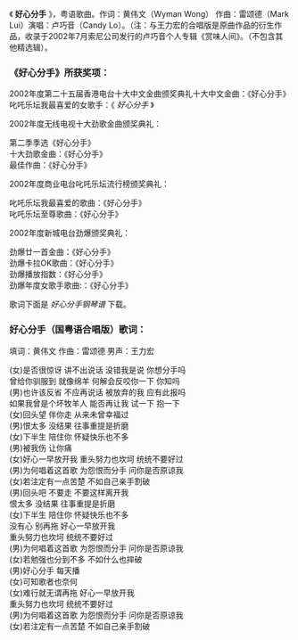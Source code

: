 

《 **好心分手** 》，粤语歌曲。作词：黄伟文（Wyman Wong） 作曲：雷颂德（Mark Lui）演唱：卢巧音（Candy
Lo）。（注：与王力宏的合唱版是原曲作品的衍生作品，收录于2002年7月索尼公司发行的卢巧音个人专辑《赏味人间》。（不包含其他精选辑）。

### 《好心分手》所获奖项：

2002年度第二十五届香港电台十大中文金曲颁奖典礼十大中文金曲：《好心分手》  
叱吒乐坛我最喜爱的女歌手：《 _好心分手_ 》

2002年度无线电视十大劲歌金曲颁奖典礼：

第二季季选《好心分手》  
十大劲歌金曲：《好心分手》  
最佳作曲：《好心分手》

2002年度商业电台叱吒乐坛流行榜颁奖典礼：

叱吒乐坛我最喜爱的歌曲：《好心分手》  
叱吒乐坛至尊歌曲：《好心分手》

2002年度新城电台劲爆颁奖典礼：

劲爆廿一首金曲：《好心分手》  
劲爆卡拉OK歌曲：《好心分手》  
劲爆播放指数：《好心分手》  
劲爆年度女歌手歌曲:：《好心分手》

歌词下面是 _好心分手钢琴谱_ 下载。

### 好心分手（国粤语合唱版）歌词：

填词：黄伟文 作曲：雷颂德 男声：王力宏

(女)是否很惊讶 讲不出说话 没错我是说 你想分手吗  
曾给你驯服到 就像绵羊 何解会反咬你一下 你知吗  
(男)也许该反省 不应再说话 被放弃的我 应有此报吗  
如果我曾是个坏牧羊人 能否再让我 试一下 抱一下  
(女)回头望 伴你走 从来未曾幸福过  
(男)恨太多 没结果 往事重提是折磨  
(女)下半生 陪住你 怀疑快乐也不多  
(男)被我伤 让你痛  
(女)好心一早放开我 重头努力也坎坷 统统不要好过  
(男)为何唱着这首歌 为怨恨而分手 问你是否原谅我  
(女)若注定有一点苦楚 不如自己亲手割破  
(男)回头吧 不要走 不要这样离开我  
恨太多 没结果 往事重提是折磨  
(女)下半生 陪住你 怀疑快乐也不多  
没有心 别再拖 好心一早放开我  
重头努力也坎坷 统统不要好过  
(男)为何唱着这首歌 为怨恨而分手 问你是否原谅我  
(女)若勉强也分到不多 不如什么也摔破  
(男)好心分手 每天播  
(女)可知歌者也奈何  
(女)难行就无谓再拖 好心一早放开我  
重头努力也坎坷 统统不要好过  
(男)为何唱着这首歌 为怨恨而分手 问你是否原谅我  
(女)若注定有一点苦楚 不如自己亲手割破

